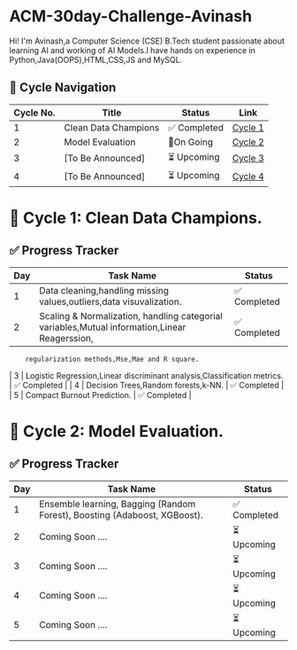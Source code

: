 # ACM-30day-Challenge-Avinash
Hi! I'm Avinash,a Computer Science (CSE) B.Tech student passionate about learning AI and working of AI Models.I have hands on experience in Python,Java(OOPS),HTML,CSS,JS and MySQL. 

## 📘 Cycle Navigation

| Cycle No. | Title                    | Status       | Link                                                |
|-----------|--------------------------|--------------|-----------------------------------------------------|
| 1         | Clean Data Champions     | ✅ Completed | [Cycle 1](./Cycle-01_Clean_Data_Champions/)         |
| 2         | Model Evaluation         | 🔄On Going   | [Cycle 2](./Cycle-02/)                              |
| 3         | [To Be Announced]        | ⏳ Upcoming  | [Cycle 3](./Cycle_3_[Coming_Soon]/)                 |
| 4         | [To Be Announced]        | ⏳ Upcoming  | [Cycle 4](./Cycle_4_[Coming_Soon]/)                 |


# 🧹 Cycle 1: Clean Data Champions.

## ✅ Progress Tracker

| Day | Task Name                                                                                    | Status       |
|-----|----------------------------------------------------------------------------------------------|--------------|
| 1   | Data cleaning,handling missing values,outliers,data visuvalization.                          | ✅ Completed |
| 2   | Scaling & Normalization, handling categorial variables,Mutual information,Linear Reagerssion,| ✅ Completed |
        regularization methods,Mse,Mae and R square.                                                
| 3   | Logistic Regression,Linear discriminant analysis,Classification metrics.                     | ✅ Completed |
| 4   | Decision Trees,Random forests,k-NN.                                                          | ✅ Completed |
| 5   | Compact Burnout Prediction.                                                                  | ✅ Completed |

# 🧹 Cycle 2: Model Evaluation.

## ✅ Progress Tracker

| Day | Task Name                                                                                    | Status       |
|-----|----------------------------------------------------------------------------------------------|--------------|
| 1   | Ensemble learning, Bagging (Random Forest), Boosting (Adaboost, XGBoost).                    | ✅ Completed |
| 2   | Coming Soon ....                                                                             | ⏳ Upcoming  |                                                       
| 3   | Coming Soon ....                                                                             | ⏳ Upcoming  |
| 4   | Coming Soon ....                                                                             | ⏳ Upcoming  |
| 5   | Coming Soon ....                                                                             | ⏳ Upcoming  |
